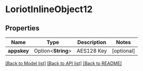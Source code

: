 # LoriotInlineObject12

## Properties

Name | Type | Description | Notes
------------ | ------------- | ------------- | -------------
**appskey** | Option<**String**> | AES128 Key | [optional]

[[Back to Model list]](../README.md#documentation-for-models) [[Back to API list]](../README.md#documentation-for-api-endpoints) [[Back to README]](../README.md)


